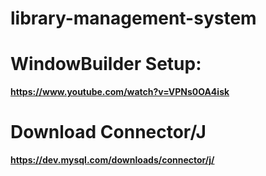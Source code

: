 # library-management-system

# WindowBuilder Setup:
**https://www.youtube.com/watch?v=VPNs0OA4isk**

# Download Connector/J
**https://dev.mysql.com/downloads/connector/j/**
